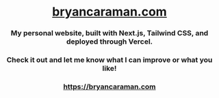 <div align="center">
    <a href="https://bryancaraman.com"><h1 align="center">bryancaraman.com</h1></a>

### My personal website, built with Next.js, Tailwind CSS, and deployed through Vercel.

### Check it out and let me know what I can improve or what you like!

### https://bryancaraman.com

</div>


